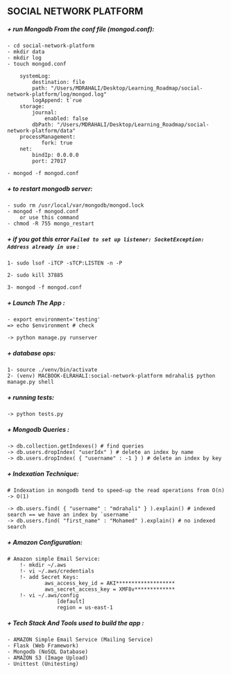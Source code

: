 ## SOCIAL NETWORK PLATFORM

##### + run Mongodb From the conf file (mongod.conf):
    - cd social-network-platform
    - mkdir data
    - mkdir log
    - touch mongod.conf
```
    systemLog:
        destination: file
        path: "/Users/MDRAHALI/Desktop/Learning_Roadmap/social-network-platform/log/mongod.log"
        logAppend: t`rue
    storage:
        journal:
            enabled: false
        dbPath: "/Users/MDRAHALI/Desktop/Learning_Roadmap/social-network-platform/data"
    processManagement:
           fork: true
    net:
        bindIp: 0.0.0.0
        port: 27017
```

    - mongod -f mongod.conf


##### + to restart mongodb server:

    - sudo rm /usr/local/var/mongodb/mongod.lock
    - mongod -f mongod.conf
        or use this command
    - chmod -R 755 mongo_restart

##### + if you got this error `` Failed to set up listener: SocketException: Address already in use `` :

    1- sudo lsof -iTCP -sTCP:LISTEN -n -P

    2- sudo kill 37885

    3- mongod -f mongod.conf

##### + Launch The App :
    - export environment='testing'
    => echo $environment # check

    -> python manage.py runserver


##### + database ops:
    1- source ./venv/bin/activate
    2- (venv) MACBOOK-ELRAHALI:social-network-platform mdrahali$ python manage.py shell

##### + running tests:

    -> python tests.py

##### + Mongodb Queries :

    -> db.collection.getIndexes() # find queries
    -> db.users.dropIndex( "userIdx" ) # delete an index by name
    -> db.users.dropIndex( { "username" : -1 } ) # delete an index by key


##### + Indexation Technique:
    # Indexation in mongodb tend to speed-up the read operations from O(n) -> O(1)

    -> db.users.find( { "username" : "mdrahali" } ).explain() # indexed search == we have an index by `username`
    -> db.users.find( "first_name" : "Mohamed" ).explain() # no indexed search

##### + Amazon Configuration:
    # Amazon simple Email Service:
        !- mkdir ~/.aws
        !- vi ~/.aws/credentials
        !- add Secret Keys:
                aws_access_key_id = AKI*******************
                aws_secret_access_key = XMF8v*************
        !- vi ~/.aws/config
                    [default]
                    region = us-east-1





##### + Tech Stack And Tools used to build the app :
    - AMAZON Simple Email Service (Mailing Service)
    - Flask (Web Framework)
    - Mongodb (NoSQL Database)
    - AMAZON S3 (Image Upload)
    - Unittest (Unitesting)
